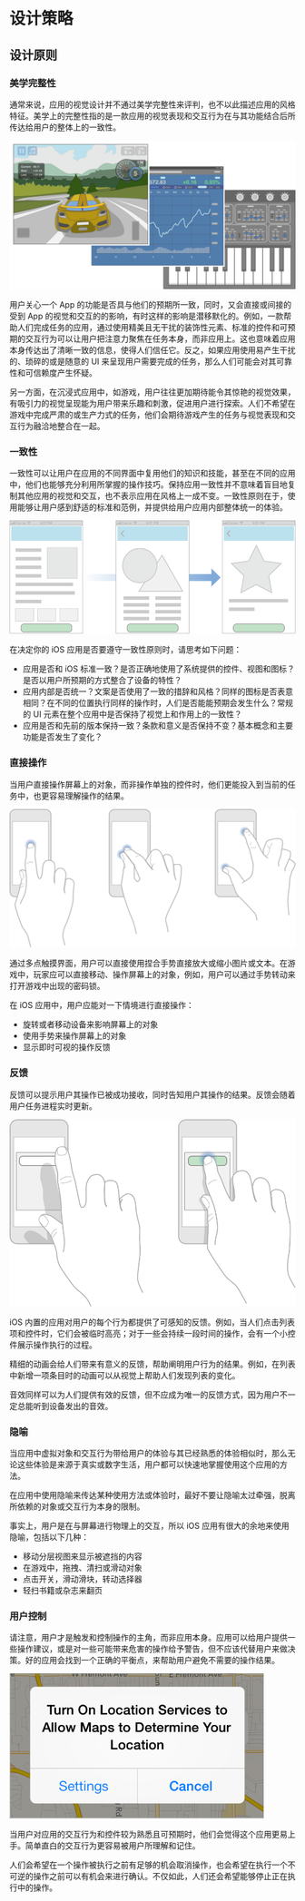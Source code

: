 # 设计策略
## 设计原则
### 美学完整性

通常来说，应用的视觉设计并不通过美学完整性来评判，也不以此描述应用的风格特征。美学上的完整性指的是一款应用的视觉表现和交互行为在与其功能结合后所传达给用户的整体上的一致性。

![image](images/aesthetic_2x.png)

用户关心一个 App 的功能是否具与他们的预期所一致，同时，又会直接或间接的受到 App 的视觉和交互的的影响，有时这样的影响是潜移默化的。例如，一款帮助人们完成任务的应用，通过使用精美且无干扰的装饰性元素、标准的控件和可预期的交互行为可以让用户把注意力聚焦在任务本身，而非应用上。这也意味着应用本身传达出了清晰一致的信息，使得人们信任它。反之，如果应用使用易产生干扰的、琐碎的或是随意的 UI 来呈现用户需要完成的任务，那么人们可能会对其可靠性和可信赖度产生怀疑。

另一方面，在沉浸式应用中，如游戏，用户往往更加期待能令其惊艳的视觉效果，有吸引力的视觉呈现能为用户带来乐趣和刺激，促进用户进行探索。人们不希望在游戏中完成严肃的或生产力式的任务，他们会期待游戏产生的任务与视觉表现和交互行为融洽地整合在一起。

### 一致性

一致性可以让用户在应用的不同界面中复用他们的知识和技能，甚至在不同的应用中，他们也能够充分利用所掌握的操作技巧。保持应用一致性并不意味着盲目地复制其他应用的视觉和交互，也不表示应用在风格上一成不变。一致性原则在于，使用能够让用户感到舒适的标准和范例，并提供给用户应用内部整体统一的体验。

![image](images/consistency_2x.png)

在决定你的 iOS 应用是否要遵守一致性原则时，请思考如下问题：

- 应用是否和 iOS 标准一致？是否正确地使用了系统提供的控件、视图和图标？是否以用户所预期的方式整合了设备的特性？
- 应用内部是否统一？文案是否使用了一致的措辞和风格？同样的图标是否表意相同？在不同的位置执行同样的操作时，人们是否能能预期会发生什么？常规的 UI 元素在整个应用中是否保持了视觉上和作用上的一致性？
- 应用是否和先前的版本保持一致？条款和意义是否保持不变？基本概念和主要功能是否发生了变化？

### 直接操作

当用户直接操作屏幕上的对象，而非操作单独的控件时，他们更能投入到当前的任务中，也更容易理解操作的结果。

![image](images/manipulation_2x.png)

通过多点触摸界面，用户可以直接使用捏合手势直接放大或缩小图片或文本。在游戏中，玩家应可以直接移动、操作屏幕上的对象，例如，用户可以通过手势转动来打开游戏中出现的密码锁。

在 iOS 应用中，用户应能对一下情境进行直接操作：

- 旋转或者移动设备来影响屏幕上的对象
- 使用手势来操作屏幕上的对象
- 显示即时可视的操作反馈

### 反馈

反馈可以提示用户其操作已被成功接收，同时告知用户其操作的结果。反馈会随着用户任务进程实时更新。

![image](images/feedback_2x.png)

iOS 内置的应用对用户的每个行为都提供了可感知的反馈。例如，当人们点击列表项和控件时，它们会被临时高亮；对于一些会持续一段时间的操作，会有一个小控件展示操作执行的过程。

精细的动画会给人们带来有意义的反馈，帮助阐明用户行为的结果。例如，在列表中新增一项条目时的动画可以从视觉上帮助人们发现列表的变化。

音效同样可以为人们提供有效的反馈，但不应成为唯一的反馈方式，因为用户不一定总能听到设备发出的音效。

### 隐喻

当应用中虚拟对象和交互行为带给用户的体验与其已经熟悉的体验相似时，那么无论这些体验是来源于真实或数字生活，用户都可以快速地掌握使用这个应用的方法。

在应用中使用隐喻来传达某种使用方法或体验时，最好不要让隐喻太过牵强，脱离所依赖的对象或交互行为本身的限制。

事实上，用户是在与屏幕进行物理上的交互，所以 iOS 应用有很大的余地来使用隐喻，包括以下几种：

- 移动分层视图来显示被遮挡的内容
- 在游戏中，拖拽、清扫或滑动对象
- 点击开关，滑动滑块，转动选择器
- 轻扫书籍或杂志来翻页

### 用户控制

请注意，用户才是触发和控制操作的主角，而非应用本身。应用可以给用户提供一些操作建议，或是对一些可能带来危害的操作给予警告，但不应该代替用户来做决策。好的应用会找到一个正确的平衡点，来帮助用户避免不需要的操作结果。

![image](images/user_control_2x.png)

当用户对应用的交互行为和控件较为熟悉且可预期时，他们会觉得这个应用更易上手。简单直白的交互行为更容易被用户所理解和记住。

人们会希望在一个操作被执行之前有足够的机会取消操作，也会希望在执行一个不可逆的操作之前可以有机会来进行确认。不仅如此，人们还会希望能够停止正在执行中的操作。
